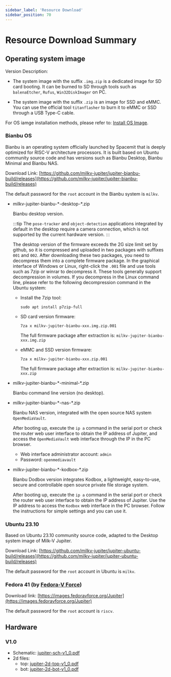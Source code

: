 ```yaml
---
sidebar_label: 'Resource Download'
sidebar_position: 70
---
```


# Resource Download Summary

## Operating system image

Version Description:

- The system image with the suffix `.img.zip` is a dedicated image for SD card booting. It can be burned to SD through tools such as `balenaEtcher`, `Rufus`, `Win32DiskImager` on PC.

- The system image with the suffix `.zip` is an image for SSD and eMMC. You can use the official tool `titanflasher` to burn it to eMMC or SSD through a USB Type-C cable.

For OS iamge installation methods, please refer to: [Install OS Image](https://milkv.io/docs/jupiter/getting-started/boot).

### Bianbu OS

Bianbu is an operating system officially launched by Spacemit that is deeply optimized for RISC-V architecture processors. It is built based on Ubuntu community source code and has versions such as Bianbu Desktop, Bianbu Minimal and Bianbu NAS.

Download Link: [https://github.com/milkv-jupiter/jupiter-bianbu-build/releases](https://github.com/milkv-jupiter/jupiter-bianbu-build/releases)

The default password for the `root` account in the Bianbu system is `milkv`.

- milkv-jupiter-bianbu-\*-desktop-\*.zip

  Bianbu desktop version.

  :::tip
  The `pose-tracker` and `object-detection` applications integrated by default in the desktop require a camera connection, which is not supported by the current hardware version.
  :::

  The desktop version of the firmware exceeds the 2G size limit set by github, so it is compressed and uploaded in two packages with suffixes `001` and `002`. After downloading these two packages, you need to decompress them into a complete firmware package. In the graphical interface of Windows or Linux, right-click the `.001` file and use tools such as 7zip or winrar to decompress it. These tools generally support decompression in volumes. If you decompress in the Linux command line, please refer to the following decompression command in the Ubuntu system:

  - Install the 7zip tool:
    ```
    sudo apt install p7zip-full
    ```

  - SD card version firmware:
    ```
    7za x milkv-jupiter-bianbu-xxx.img.zip.001
    ```
    The full firmware package after extraction is: `milkv-jupiter-bianbu-xxx.img.zip`

  - eMMC and SSD version firmware:
    ```
    7za x milkv-jupiter-bianbu-xxx.zip.001
    ```
    The full firmware package after extraction is: `milkv-jupiter-bianbu-xxx.zip`

- milkv-jupiter-bianbu-\*-minimal-\*.zip

  Bianbu command line version (no desktop).

- milkv-jupiter-bianbu-\*-nas-\*.zip

  Bianbu NAS version, integrated with the open source NAS system `OpenMediaVault`.

  After booting up, execute the `ip a` command in the serial port or check the router web user interface to obtain the IP address of Jupiter, and access the `OpenMediaVault` web interface through the IP in the PC browser.

  - Web interface administrator account: `admin`
  - Password: `openmediavault`

- milkv-jupiter-bianbu-\*-kodbox-\*.zip

  Bianbu Dodbox version integrates Kodbox, a lightweight, easy-to-use, secure and controllable open source private file storage system.

  After booting up, execute the `ip a` command in the serial port or check the router web user interface to obtain the IP address of Jupiter. Use the IP address to access the `Kodbox` web interface in the PC browser. Follow the instructions for simple settings and you can use it.

### Ubuntu 23.10

Based on Ubuntu 23.10 community source code, adapted to the Desktop system image of Milk-V Jupiter.

Download Link: [https://github.com/milkv-jupiter/jupiter-ubuntu-build/releases](https://github.com/milkv-jupiter/jupiter-ubuntu-build/releases)

The default password for the `root` account in Ubuntu is `milkv`.

### Fedora 41 (by [Fedora-V Force](https://github.com/fedora-riscv))

Download link: [https://images.fedoravforce.org/Jupiter](https://images.fedoravforce.org/Jupiter)

The default password for the `root` account is `riscv`.

## Hardware 

### V1.0
- Schematic: [jupiter-sch-v1_0.pdf](https://github.com/milkv-jupiter/jupiter-files/blob/main/hardware/v1_0/jupiter-sch-v1_0.pdf)
- 2d files:
  - top: [jupiter-2d-top-v1_0.pdf](https://github.com/milkv-jupiter/jupiter-files/blob/main/hardware/v1_0/jupiter-2d-top-v1_0.pdf)
  - bot: [jupiter-2d-bot-v1_0.pdf](https://github.com/milkv-jupiter/jupiter-files/blob/main/hardware/v1_0/jupiter-2d-bot-v1_0.pdf)

